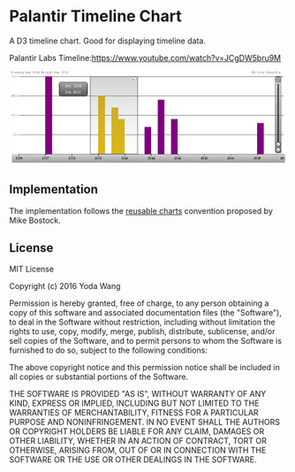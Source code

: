 # Palantir Timeline Chart
A D3 timeline chart. Good for displaying timeline data. 

Palantir Labs Timeline:https://www.youtube.com/watch?v=JCgDW5bru9M

![Chart example](misc/timeline.png?raw=true)



## Implementation
The implementation follows the [reusable charts](http://bost.ocks.org/mike/chart/) convention proposed by Mike Bostock.

## License

MIT License

Copyright (c) 2016 Yoda Wang

Permission is hereby granted, free of charge, to any person obtaining a copy
of this software and associated documentation files (the "Software"), to deal
in the Software without restriction, including without limitation the rights
to use, copy, modify, merge, publish, distribute, sublicense, and/or sell
copies of the Software, and to permit persons to whom the Software is
furnished to do so, subject to the following conditions:

The above copyright notice and this permission notice shall be included in all
copies or substantial portions of the Software.

THE SOFTWARE IS PROVIDED "AS IS", WITHOUT WARRANTY OF ANY KIND, EXPRESS OR
IMPLIED, INCLUDING BUT NOT LIMITED TO THE WARRANTIES OF MERCHANTABILITY,
FITNESS FOR A PARTICULAR PURPOSE AND NONINFRINGEMENT. IN NO EVENT SHALL THE
AUTHORS OR COPYRIGHT HOLDERS BE LIABLE FOR ANY CLAIM, DAMAGES OR OTHER
LIABILITY, WHETHER IN AN ACTION OF CONTRACT, TORT OR OTHERWISE, ARISING FROM,
OUT OF OR IN CONNECTION WITH THE SOFTWARE OR THE USE OR OTHER DEALINGS IN THE
SOFTWARE.
